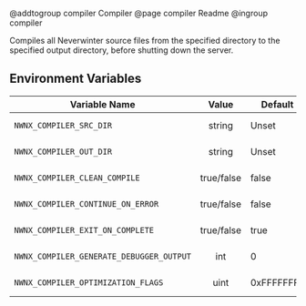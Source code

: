 @addtogroup compiler Compiler
@page compiler Readme
@ingroup compiler

Compiles all Neverwinter source files from the specified directory to the specified output directory, before shutting down the server.

## Environment Variables

| Variable Name                            |   Value    | Default    | Notes                                                |
|------------------------------------------|:----------:|------------|------------------------------------------------------|
| `NWNX_COMPILER_SRC_DIR`                  |   string   | Unset      | The directory containing the source .nss files.      |
| `NWNX_COMPILER_OUT_DIR`                  |   string   | Unset      | The directory to output the compiled .ncs files.     |
| `NWNX_COMPILER_CLEAN_COMPILE`            | true/false | false      | Cleans all .ncs files from the output directory.     |
| `NWNX_COMPILER_CONTINUE_ON_ERROR`        | true/false | false      | Continue processing scripts after a compiler error.  |
| `NWNX_COMPILER_EXIT_ON_COMPLETE`         | true/false | true       | After completing compilation, shuts down the server. |
| `NWNX_COMPILER_GENERATE_DEBUGGER_OUTPUT` |    int     | 0          | CScriptCompiler->SetGenerateDebuggerOutput()         |
| `NWNX_COMPILER_OPTIMIZATION_FLAGS`       |    uint    | 0xFFFFFFFF | CScriptCompiler->SetOptimizationFlags()              |
